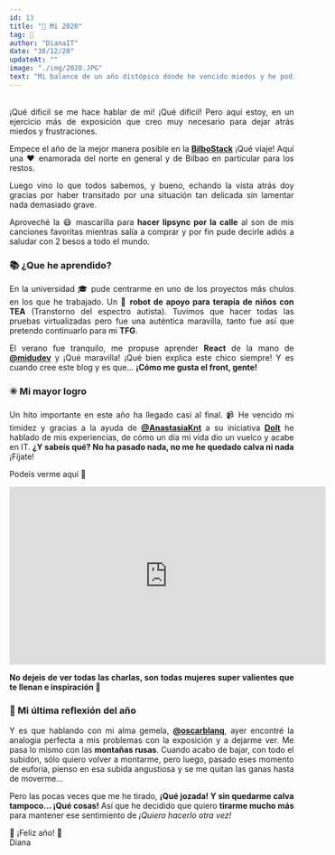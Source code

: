 ```yaml
---
id: 13
title: "📝 Mi 2020"
tag: 📝
author: "DianaIT"
date: "30/12/20"
updateAt: ""
image: "./img/2020.JPG"
text: "Mi balance de un año distópico dónde he vencido miedos y he podido quererme un poquito más. Mi 2020: De la BilboStack a Youtube."
---
```


<div style="text-align:justify">
<br />
¡Qué dificil se me hace hablar de mi! ¡Qué dificil!
Pero aquí estoy, en un ejercicio más de exposición que creo muy necesario para dejar atrás miedos y frustraciones.

Empece el año de la mejor manera posible en la [**BilboStack**](https://bilbostack.com/) ¡Qué viaje! Aquí una ❤️ enamorada del norte en general y de Bilbao en particular para los restos.

Luego vino lo que todos sabemos, y bueno, echando la vista atrás doy gracias por haber transitado por una situación tan delicada sin lamentar nada demasiado grave.

Aproveché la 😷 mascarilla para **hacer lipsync por la calle** al son de mis canciones favoritas mientras salía a comprar y por fin pude decirle adiós a saludar con 2 besos a todo el mundo.

### 📚 ¿Que he aprendido?

En la universidad 🎓 pude centrarme en uno de los proyectos más chulos en los que he trabajado. Un **🤖 robot de apoyo para terapia de niños con TEA** (Transtorno del espectro autista).
Tuvimos que hacer todas las pruebas virtualizadas pero fue una auténtica maravilla, tanto fue así que pretendo continuarlo para mi **TFG**.

El verano fue tranquilo, me propuse aprender **React** de la mano de [**@midudev**](https://twitter.com/midudev) y ¡Qué maravilla! ¡Qué bien explica este chico siempre! Y es cuando cree este blog y es que... **¡Cómo me gusta el front, gente!**

### ✳️ Mi mayor logro

Un hito importante en este año ha llegado casi al final.
📹 He vencido mi timidez y gracias a la ayuda de [**@AnastasiaKnt**](https://twitter.com/AnastasiaKnt) a su iniciativa [**DoIt**](https://doit.itgals.org/) he hablado de mis experiencias, de cómo un día mi vida dio un vuelco y acabe en IT. **¿Y sabeís qué? No ha pasado nada, no me he quedado calva ni nada** ¡Fíjate!

Podeis verme aquí 🙈

<iframe width="560" height="315" src="https://www.youtube.com/embed/FcapASzkp6E" frameborder="0" allow="accelerometer; autoplay; clipboard-write; encrypted-media; gyroscope; picture-in-picture" allowfullscreen></iframe>

**No dejeis de ver todas las charlas, son todas mujeres super valientes que te llenan e inspiración 🙌**

### 📌 Mi última reflexión del año

Y es que hablando con mi alma gemela, [**@oscarblanq**](https://twitter.com/oscarblanq), ayer encontré la analogía perfecta a mis problemas con la exposición y a dejarme ver.
Me pasa lo mismo con las **montañas rusas**. Cuando acabo de bajar, con todo el subidón, sólo quiero volver a montarme, pero luego, pasado eses momento de euforia, pienso en esa subida angustiosa y se me quitan las ganas hasta de moverme...

Pero las pocas veces que me he tirado, **¡Qué jozada! Y sin quedarme calva tampoco... ¡Qué cosas!** Así que he decidido que quiero **tirarme mucho más** para mantener ese sentimiento de _¡Quiero hacerlo otra vez!_

🎉 ¡Feliz año! 🎉<br />
Diana
<br /><br /><br /><br />

</div>
